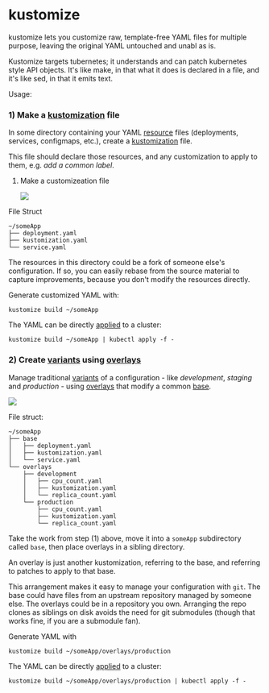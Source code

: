 # kustomize

kustomize lets you customize raw, template-free YAML files for multiple purpose, leaving the original YAML untouched and unabl as is.

Kustomize targets tubernetes; it understands and can patch kubernetes style API objects. It's like make, in that what it does is declared in a file, and it's like sed, in that it emits text.



Usage:

### 1) Make a [kustomization](https://kubernetes-sigs.github.io/kustomize/api-reference/glossary#kustomization) file

In some directory containing your YAML [resource](https://kubernetes-sigs.github.io/kustomize/api-reference/glossary#resource) files (deployments, services, configmaps, etc.), create a [kustomization](https://kubernetes-sigs.github.io/kustomize/api-reference/glossary#kustomization) file.

This file should declare those resources, and any customization to apply to them, e.g. *add a common label*.

1) Make a customizeation file

   ![](https://github.com/kubernetes-sigs/kustomize/raw/master/docs/images/base.jpg)

   

File Struct

```
~/someApp
├── deployment.yaml
├── kustomization.yaml
└── service.yaml
```

The resources in this directory could be a fork of someone else's configuration. If so, you can easily rebase from the source material to capture improvements, because you don't modify the resources directly.



Generate customized YAML with:

```
kustomize build ~/someApp
```



The YAML can be directly [applied](https://kubernetes-sigs.github.io/kustomize/api-reference/glossary#apply) to a cluster:

```
kustomize build ~/someApp | kubectl apply -f -
```



### 2) Create [variants](https://kubernetes-sigs.github.io/kustomize/api-reference/glossary#variant) using [overlays](https://kubernetes-sigs.github.io/kustomize/api-reference/glossary#overlay)

Manage traditional [variants](https://kubernetes-sigs.github.io/kustomize/api-reference/glossary#variant) of a configuration - like *development*, *staging* and *production* - using [overlays](https://kubernetes-sigs.github.io/kustomize/api-reference/glossary#overlay) that modify a common [base](https://kubernetes-sigs.github.io/kustomize/api-reference/glossary#base).

![](https://github.com/kubernetes-sigs/kustomize/raw/master/docs/images/overlay.jpg)

File struct:

```
~/someApp
├── base
│   ├── deployment.yaml
│   ├── kustomization.yaml
│   └── service.yaml
└── overlays
    ├── development
    │   ├── cpu_count.yaml
    │   ├── kustomization.yaml
    │   └── replica_count.yaml
    └── production
        ├── cpu_count.yaml
        ├── kustomization.yaml
        └── replica_count.yaml
```

Take the work from step (1) above, move it into a `someApp` subdirectory called `base`, then place overlays in a sibling directory.

An overlay is just another kustomization, referring to the base, and referring to patches to apply to that base.

This arrangement makes it easy to manage your configuration with `git`. The base could have files from an upstream repository managed by someone else. The overlays could be in a repository you own. Arranging the repo clones as siblings on disk avoids the need for git submodules (though that works fine, if you are a submodule fan).

Generate YAML with

```
kustomize build ~/someApp/overlays/production
```



The YAML can be directly [applied](https://kubernetes-sigs.github.io/kustomize/api-reference/glossary#apply) to a cluster:

```
kustomize build ~/someApp/overlays/production | kubectl apply -f -
```

